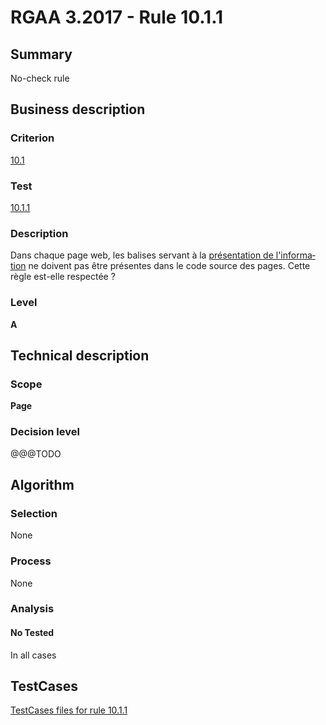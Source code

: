 # RGAA 3.2017 - Rule 10.1.1

## Summary
No-check rule


## Business description

### Criterion
[10.1](http://references.modernisation.gouv.fr/rgaa-accessibilite/criteres.html#crit-10-1)

### Test
[10.1.1](http://references.modernisation.gouv.fr/rgaa-accessibilite/criteres.html#test-10-1-1)

### Description
<div lang="fr">Dans chaque page web, les balises servant &#xE0; la <a href="http://references.modernisation.gouv.fr/rgaa-accessibilite/glossaire.html#prsentation-de-linformation">pr&#xE9;sentation de l'information</a> ne doivent pas &#xEA;tre pr&#xE9;sentes dans le code source des pages. Cette r&#xE8;gle est-elle respect&#xE9;e&nbsp;?</div>

### Level
**A**


## Technical description

### Scope
**Page**

### Decision level
@@@TODO


## Algorithm

### Selection
None

### Process
None

### Analysis

#### No Tested
In all cases


##  TestCases

[TestCases files for rule 10.1.1](https://github.com/Asqatasun/Asqatasun/tree/develop/rules/rules-rgaa3.2017/src/test/resources/testcases/rgaa32017/Rgaa32017Rule100101/)


